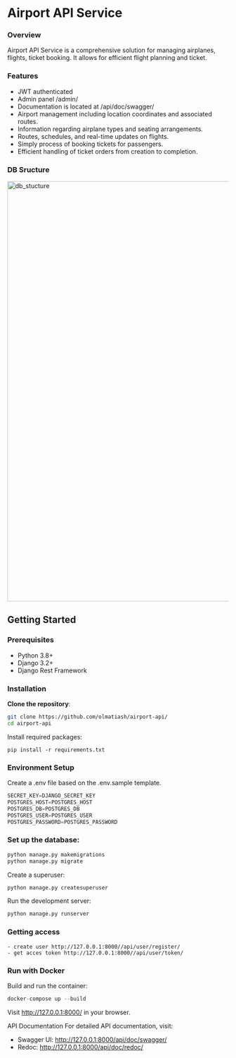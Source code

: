 # Airport API Service

### Overview
Airport API Service is a comprehensive solution for managing airplanes, flights, ticket booking.
It allows for efficient flight planning and ticket.

### Features
- JWT authenticated
- Admin panel /admin/
- Documentation is located at /api/doc/swagger/
- Airport management including location coordinates and associated routes.
- Information regarding airplane types and seating arrangements.
- Routes, schedules, and real-time updates on flights.
- Simply process of booking tickets for passengers.
- Efficient handling of ticket orders from creation to completion.


### DB Sructure

<img width="954" alt="db_stucture" src="https://media.mate.academy/airport_diagram_ce181e403f.png">


## Getting Started

### Prerequisites
- Python 3.8+
- Django 3.2+
- Django Rest Framework

### Installation
**Clone the repository**:
   ```bash
   git clone https://github.com/olmatiash/airport-api/
   cd airport-api
  ```
Install required packages:
```
pip install -r requirements.txt
```

### Environment Setup
Create a .env file based on the .env.sample template.

```python
SECRET_KEY=DJANGO_SECRET_KEY
POSTGRES_HOST=POSTGRES_HOST
POSTGRES_DB=POSTGRES_DB
POSTGRES_USER=POSTGRES_USER
POSTGRES_PASSWORD=POSTGRES_PASSWORD
```


### Set up the database:
```python
python manage.py makemigrations
python manage.py migrate
```

Create a superuser:
```python
python manage.py createsuperuser
```

Run the development server:
```python
python manage.py runserver
```

### Getting access
```
- create user http://127.0.0.1:8000//api/user/register/
- get acces token http://127.0.0.1:8000//api/user/token/
```
### Run with Docker

Build and run the container:
```python
docker-compose up --build
```


Visit http://127.0.0.1:8000/ in your browser.


API Documentation
For detailed API documentation, visit:

- Swagger UI: http://127.0.0.1:8000/api/doc/swagger/
- Redoc: http://127.0.0.1:8000/api/doc/redoc/

